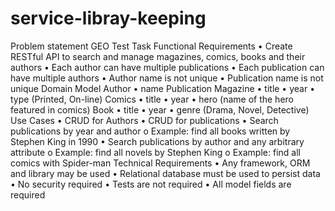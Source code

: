 # service-libray-keeping
Problem statement
GEO Test Task
Functional Requirements
• Create RESTful API to search and manage magazines, comics, books and their authors
• Each author can have multiple publications
• Each publication can have multiple authors
• Author name is not unique
• Publication name is not unique
Domain Model
Author
• name
Publication
Magazine
• title
• year
• type (Printed, On-line)
Comics
• title
• year
• hero (name of the hero featured in comics)
Book
• title
• year
• genre (Drama, Novel, Detective)
Use Cases
• CRUD for Authors
• CRUD for publications
• Search publications by year and author
o Example: find all books written by Stephen King in 1990
• Search publications by author and any arbitrary attribute
o Example: find all novels by Stephen King
o Example: find all comics with Spider-man
Technical Requirements
• Any framework, ORM and library may be used
• Relational database must be used to persist data
• No security required
• Tests are not required
• All model fields are required
